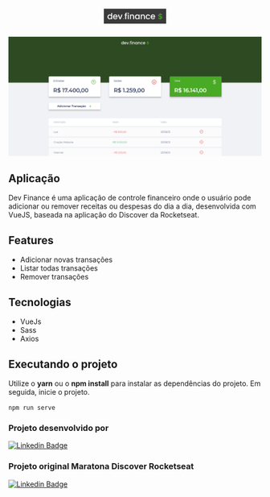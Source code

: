 <h1 align="center">
  <img alt="devfinance" height="30" title="devfinance" src="./src/assets/images/logo-readme.png" />
</h1>

![cover](./src/assets/images/screenshot.png)


## Aplicação

Dev Finance é uma aplicação de controle financeiro onde o usuário pode adicionar ou remover receitas ou despesas do dia a dia, desenvolvida com VueJS, baseada na aplicação do Discover da Rocketseat.


## Features

 - Adicionar novas transações
 - Listar todas transações
 - Remover transações


 ## Tecnologias
- VueJs
- Sass
- Axios

## Executando o projeto

Utilize o **yarn** ou o **npm install** para instalar as dependências do projeto.
Em seguida, inicie o projeto.

```
npm run serve
```
 

### **Projeto desenvolvido por**
[![Linkedin Badge](https://img.shields.io/badge/-Joilson%20M%20S%20Lopes-9466FF?style=flat-square&logo=Linkedin&logoColor=white&link=https://www.linkedin.com/in/joilsonmslopes/)](https://www.linkedin.com/in/joilsonmslopes/)
### **Projeto original** Maratona Discover Rocketseat
[![Linkedin Badge](https://img.shields.io/badge/-Rocketseat-9466FF?style=flat-square&logo=Linkedin&logoColor=white&link=https://www.linkedin.com/school/rocketseat/)](https://www.linkedin.com/school/rocketseat/)
